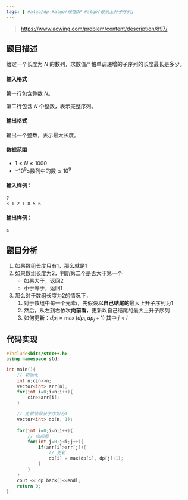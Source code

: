 ```yaml
---
tags: [ #algo/dp #algo/线性DP #algo/最长上升子序列]
---
```

> https://www.acwing.com/problem/content/description/897/

## 题目描述

给定一个长度为 $N$ 的数列，求数值严格单调递增的子序列的长度最长是多少。

#### 输入格式

第一行包含整数 $N$。

第二行包含 $N$ 个整数，表示完整序列。

#### 输出格式

输出一个整数，表示最大长度。

#### 数据范围

- $1 \leq N \leq 1000$
- $−10^9$≤数列中的数$\leq 10^9$

#### 输入样例：

```
7
3 1 2 1 8 5 6
```

#### 输出样例：

```
4
```

## 题目分析

1. 如果数组长度只有1，那么就是1
2. 如果数组长度为2，判断第二个是否大于第一个
	- 如果大于，返回2
	- 小于等于，返回1
3. 那么对于数组长度为2的情况下，
	1. 对于数组中每一个元素$i$，先假设**以自己结尾的**最大上升子序列为1
	2. 然后，从左到右依次**向前看**，更新以自己结尾的最大上升子序列
	3. 如何更新：$dp_i = \max(dp_i, dp_j+1)$ 其中 $j<i$

## 代码实现

```C++
#include<bits/stdc++.h>
using namespace std;

int main(){
	// 初始化
    int n;cin>>n;
    vector<int> arr(n);
    for(int i=0;i<n;i++){
        cin>>arr[i];
    }
    
    // 先假设最长子序列为1
    vector<int> dp(n, 1);
    
    for(int i=0;i<n;i++){
	    // 向前看
        for(int j=0;j<i;j++){
            if(arr[i]>arr[j]){
	            // 更新
                dp[i] = max(dp[i], dp[j]+1);
            }
        }
    }
    cout << dp.back()<<endl;
    return 0;
}
```